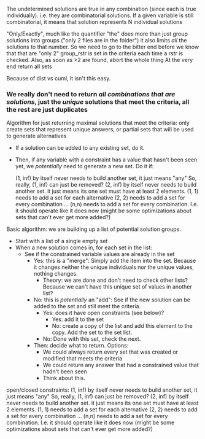 The undetermined solutions are true in any combination (since each is true individually).  i.e. they are combinatorial solutions.
If a given variable is still combinatorial, it means that solution represents N individual solutions

"Only/Exactly", much like the quantifier "the" does more than just group solutions into groups ("only 2 files are in the folder") it also limits *all* the solutions to that number. So we need to go to the bitter end before we know that that are "only 2" group_rstr is set in the criteria each time a rstr is checked.
    Also, as soon as >2 are found, abort the whole thing
    At the very end return all sets

Because of dist vs cuml, it isn't this easy.

### We really don't need to return *all combinations that are solutions*, just the *unique* solutions that meet the criteria, all the rest are just duplicates
Algorithm for just returning maximal solutions that meet the criteria: only create sets that represent unique answers, or partial sets that will be used to generate alternatives
- If a solution can be added to any existing set, do it.
- Then, if any variable with a constraint has a value that hasn't been seen yet, we *potentially* need to generate a new set. Do it if:

    (1, inf) by itself never needs to build another set, it just means "any"
        So, really, (1, inf) can just be removed?
    (2, inf)  by itself never needs to build another set. it just means its one set must have at least 2 elements.
    (1, 1) needs to add a set for each alternative
    (2, 2) needs to add a set for every combination
    ...
    (n,n) needs to add a set for every combination. I.e. it should operate like it does now (might be some optimizations about sets that can't ever get more added?)

Basic algorithm: we are building up a list of potential solution groups. 
- Start with a list of a single empty set
- When a new solution comes in, for each set in the list:
  - See if the constrained variable values are already in the set
    - Yes: this is a "merge": Simply add the item into the set. Because it changes neither the unique individuals nor the unique values, nothing changes.
      - Theory: we are done and don't need to check other lists? Because we can't have this unique set of values in another list?
    - No: this is *potentially* an "add": See if the new solution can be added to the set and still meet the criteria.
      - Yes: does it have open constraints (see below)?
        - Yes: add it to the set
        - No: create a copy of the list and add this element to the copy. Add the set to the set list.
      - No: Done with this set, check the next.
    - Then: decide what to return. Options:
      - We could always return every set that was created or modified that meets the criteria
      - We could return any answer that had a constrained value that hadn't been seen
      - Think about this.
      
open/closed constraints:
    (1, inf) by itself never needs to build another set, it just means "any"
        So, really, (1, inf) can just be removed?
    (2, inf)  by itself never needs to build another set. it just means its one set must have at least 2 elements.
    (1, 1) needs to add a set for each alternative
    (2, 2) needs to add a set for every combination
    ...
    (n,n) needs to add a set for every combination. I.e. it should operate like it does now (might be some optimizations about sets that can't ever get more added?)